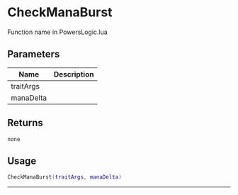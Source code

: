 # CheckManaBurst

Function name in PowersLogic.lua

## Parameters

| Name      | Description |
| --------- | ----------- |
| traitArgs |             |
| manaDelta |             |

## Returns

`none`

## Usage

```lua
CheckManaBurst(traitArgs, manaDelta)
```

---

